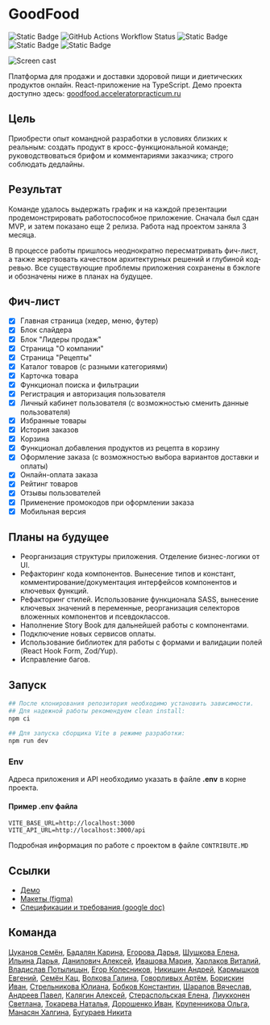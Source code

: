# GoodFood

![Static Badge](https://img.shields.io/badge/status-in_progress-yellow) ![GitHub Actions Workflow Status](https://img.shields.io/github/actions/workflow/status/healthy-food-and-dietary-products/frontend/good_food_frontend_workflow.yaml?logo=github) ![Static Badge](https://img.shields.io/badge/TypeScript-gray?logo=TypeScript) ![Static Badge](https://img.shields.io/badge/React-gray?logo=React) ![Static Badge](https://img.shields.io/badge/SASS-gray?logo=SASS)

![Screen cast](https://media.giphy.com/media/v1.Y2lkPTc5MGI3NjExZTV5cDhleXQ0eDl4MTcxYXBzdWVmemV4ajR0b3J6YWY4YnNkaHNhdyZlcD12MV9pbnRlcm5hbF9naWZfYnlfaWQmY3Q9Zw/7hYj9hn0IngL6XATdL/giphy.gif)

Платформа для продажи и доставки здоровой пищи и диетических продуктов онлайн. React-приложение на TypeScript. Демо проекта доступно здесь: [goodfood.acceleratorpracticum.ru](https://goodfood.acceleratorpracticum.ru)

## Цель

Приобрести опыт командной разработки в условиях близких к реальным: создать продукт в кросс-функциональной команде; руководствоваться брифом и комментариями заказчика; строго соблюдать дедлайны.

## Результат

Команде удалось выдержать график и на каждой презентации продемонстрировать работоспособное приложение. Сначала был сдан MVP, и затем показано еще 2 релиза. Работа над проектом заняла 3 месяца.

В процессе работы пришлось неоднократно пересматривать фич-лист, а также жертвовать качеством архитектурных решений и глубиной код-ревью. Все существующие проблемы приложения сохранены в бэклоге и обозначены ниже в планах на будущее.

## Фич-лист

- [x] Главная страница (хедер, меню, футер)
- [x] Блок слайдера
- [x] Блок "Лидеры продаж"
- [x] Страница "О компании"
- [x] Страница "Рецепты"
- [x] Каталог товаров (с разными категориями)
- [x] Карточка товара
- [x] Функционал поиска и фильтрации
- [x] Регистрация и авторизация пользователя
- [x] Личный кабинет пользователя (с возможностью сменить данные пользователя)
- [x] Избранные товары
- [x] История заказов
- [x] Корзина
- [x] Функционал добавления продуктов из рецепта в корзину
- [x] Оформление заказа (с возможностью выбора вариантов доставки и оплаты)
- [x] Онлайн-оплата заказа
- [x] Рейтинг товаров
- [x] Отзывы пользователей
- [x] Применение промокодов при оформлении заказа
- [x] Мобильная версия

## Планы на будущее

- Реорганизация структуры приложения. Отделение бизнес-логики от UI.
- Рефакторинг кода компонентов. Вынесение типов и констант, комментирование/документация интерфейсов компонентов и ключевых функций.
- Рефакторинг стилей. Использование функционала SASS, вынесение ключевых значений в переменные, реорганизация селекторов вложенных компонентов и псевдоклассов.
- Наполнение Story Book для дальнейшей работы с компонентами.
- Подключение новых сервисов оплаты.
- Использование библиотек для работы с формами и валидации полей (React Hook Form, Zod/Yup).
- Исправление багов.

## Запуск

```bash
## После клонирования репозитория необходимо установить зависимости.
## Для надежной работы рекомендуем clean install:
npm ci

## Для запуска сборщика Vite в режиме разработки:
npm run dev
```

### Env

Адреса приложения и API необходимо указать в файле **.env** в корне проекта.

#### Пример .env файла

```text
VITE_BASE_URL=http://localhost:3000
VITE_API_URL=http://localhost:3000/api
```

Подробная информация по работе с проектом в файле `CONTRIBUTE.MD`

## Ссылки

- [Демо](https://goodfood.acceleratorpracticum.ru)
- [Макеты (figma)](https://www.figma.com/file/AQCSX3HGPVThk3lmZEhF3o/%D0%9C%D0%B0%D0%B3%D0%B0%D0%B7%D0%B8%D0%BD-%D0%B7%D0%B4%D0%BE%D1%80%D0%BE%D0%B2%D0%BE%D0%B9-%D0%B8-%D0%B4%D0%B8%D0%B5%D1%82%D0%B8%D1%87%D0%B5%D1%81%D0%BA%D0%BE%D0%B9-%D0%B5%D0%B4%D1%8B)
- [Спецификации и требования (google doc)](https://docs.google.com/document/d/14wuGhcx2ZiCdd9zaOkRaPifwISg_0vUFeAk59DmO7l0/edit#heading=h.retjyf7u653y)

## Команда

[Цуканов Семён](https://github.com/Simon062), [Бадалян Карина](https://github.com/KarinaSiamanta),
[Егорова Дарья](https://github.com/dar1aeg), [Шушкова Елена](https://github.com/Hellena60), [Ильина Дарья](https://github.com/DariaIlinaUX), [Данилович Алексей](https://github.com/jsapro), [Ивашова Мария](https://github.com/mmariaiv), [Харлаков Виталий](https://github.com/vkharlakov), [Владислав Потылицын](https://github.com/maik791277), [Егор Колесников](https://github.com/egor-kolesnikov), [Никишин Андрей](https://github.com/nocTKpunTyM), [Кармышков Евгений](https://github.com/Karmyshkov), [Семён Кац](https://github.com/kavabunga), [Волкова Галина](https://github.com/earlinn), [Говорливых Артём](https://github.com/govorlivyh), [Борискин Иван](https://github.com/ivan18258), [Стрельникова Юлиана](https://github.com/juliana-str), [Бобков Константин](https://github.com/deltabobkov), [Шарапов Вячеслав](https://github.com/Slava-prog), [Андреев Павел](https://github.com/andre-vpn), [Калягин Алексей](https://github.com/Alexey0081), [Стераспольская Елена](https://github.com/ElenaSter), [Лиукконен Светлана](https://github.com/nesusveta), [Токарева Наталья](https://github.com/Solotona), [Дорошенко Иван](https://github.com/dorosh1337), [Крупенникова Ольга](https://github.com/HelgaOO), [Манасян Халгина](https://github.com/Xalgina), [Бугураев Никита](https://github.com/ExTapeS)
